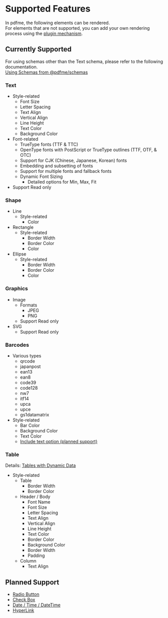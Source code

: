 # Supported Features

In pdfme, the following elements can be rendered.  
For elements that are not supported, you can add your own rendering process using the [plugin mechanism](/docs/custom-schemas).

## Currently Supported

For using schemas other than the Text schema, please refer to the following documentation.  
[Using Schemas from @pdfme/schemas](/docs/custom-schemas#using-schemas-from-pdfmeschemas)

### Text

- Style-related
  - Font Size
  - Letter Spacing
  - Text Align
  - Vertical Align
  - Line Height
  - Text Color
  - Background Color
- Font-related
  - TrueType fonts (TTF & TTC)
  - OpenType fonts with PostScript or TrueType outlines (TTF, OTF, & OTC)
  - Support for CJK (Chinese, Japanese, Korean) fonts
  - Embedding and subsetting of fonts
  - Support for multiple fonts and fallback fonts
  - Dynamic Font Sizing
    - Detailed options for Min, Max, Fit
- Support Read only

### Shape

- Line
  - Style-related
    - Color
- Rectangle
  - Style-related
    - Border Width
    - Border Color
    - Color
- Ellipse
  - Style-related
    - Border Width
    - Border Color
    - Color

### Graphics

- Image
  - Formats
    - JPEG
    - PNG
  - Support Read only
- SVG
  - Support Read only

### Barcodes

- Various types
  - qrcode
  - japanpost
  - ean13
  - ean8
  - code39
  - code128
  - nw7
  - itf14
  - upca
  - upce
  - gs1datamatrix
- Style-related
  - Bar Color
  - Background Color
  - Text Color
  - [Include text option (planned support)](https://github.com/pdfme/pdfme/issues/23)

### Table
Details: [Tables with Dynamic Data](/docs/tables)
- Style-related
  - Table
    - Border Width
    - Border Color
  - Header / Body
    - Font Name
    - Font Size
    - Letter Spacing
    - Text Align
    - Vertical Align
    - Line Height
    - Text Color
    - Border Color
    - Background Color
    - Border Width
    - Padding
  - Column
    - Text Align

## Planned Support

- [Radio Button](https://github.com/pdfme/pdfme/issues/570)
- [Check Box](https://github.com/pdfme/pdfme/issues/457)
- [Date / Time / DateTime](https://github.com/pdfme/pdfme/issues/571)
- [HyperLink](https://github.com/pdfme/pdfme/issues/319)
